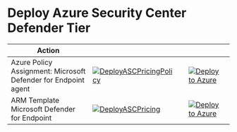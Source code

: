 # Deploy Azure Security Center Defender Tier



|  Action |||  |   |
|---|---|---|---|---|
| Azure Policy Assignment: Microsoft Defender for Endpoint agent  | [![DeployASCPricingPolicy](https://github.com/nanigan/asc-standard-demo/actions/workflows/deployAscSettings.yml/badge.svg)](deployAscSettingsAzurePolicy) | |[![Deploy to Azure](https://aka.ms/deploytoazurebutton)](https%3A%2F%2Fraw.githubusercontent.com%2Fnanigan%2Fasc-standard-demo%2Fmain%2FazurePolicy%2FASC_MicrosoftDefenderForEndpointAgent.jsonp) | 
| ARM Template Microsoft Defender for Endpoint   | [![DeployASCPricing](https://github.com/nanigan/asc-standard-demo/actions/workflows/deployAscSettings.yml/badge.svg)](https://github.com/nanigan/asc-standard-demo/actions/workflows/deployAscSettings.yml) | |[![Deploy to Azure](https://aka.ms/deploytoazurebutton)](https%3A%2F%2Fraw.githubusercontent.com%2Fnanigan%2Fasc-standard-demo%2Fmain%2FASC-Settings%2Fazuredeploy.jso) | 
